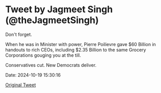 # Tweet by Jagmeet Singh (@theJagmeetSingh)

Don't forget.

When he was in Minister with power, Pierre Poilievre gave $60 Billion in handouts to rich CEOs, including $2.35 Billion to the same Grocery Corporations gouging you at the till.

Conservatives cut.
New Democrats deliver.

Date: 2024-10-19 15:30:16

[Original Tweet](https://x.com/theJagmeetSingh/status/1847661553509621862)
